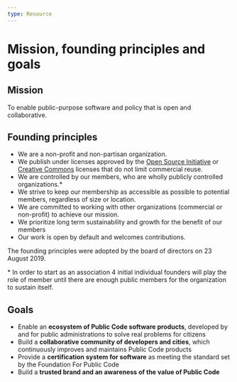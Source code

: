 ```yaml
---
type: Resource
---
```


# Mission, founding principles and goals

## Mission

To enable public-purpose software and policy that is open and collaborative.

## Founding principles

* We are a non-profit and non-partisan organization.
* We publish under licenses approved by the [Open Source Initiative](https://opensource.org/licenses) or [Creative Commons](https://creativecommons.org/licenses/) licenses that do not limit commercial reuse.
* We are controlled by our members, who are wholly publicly controlled organizations.*
* We strive to keep our membership as accessible as possible to potential members, regardless of size or location.
* We are committed to working with other organizations (commercial or non-profit) to achieve our mission.
* We prioritize long term sustainability and growth for the benefit of our members
* Our work is open by default and welcomes contributions.

The founding principles were adopted by the board of directors on 23 August 2019.

\* In order to start as an association 4 initial individual founders will play the role of member until there are enough public members for the organization to sustain itself.


## Goals

* Enable an **ecosystem of Public Code software products**, developed by and for public administrations to solve real problems for citizens
* Build a **collaborative community of developers and cities**, which continuously improves and maintains Public Code products
* Provide a **certification system for software** as meeting the standard set by the Foundation For Public Code
* Build a **trusted brand and an awareness of the value of Public Code**
